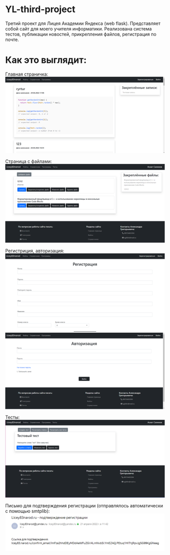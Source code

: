 # YL-third-project
Третий проект для Лицея Академии Яндекса (web flask).
Представляет собой сайт для моего учителя информатики. Реализована система тестов, публикации новостей, прикрепления файлов, регистрация по почте.

# Как это выглядит:
Главная страничка:
![alt text](https://github.com/Kroko72/YL-third-project/blob/main/img_for_readme/main_screen.png?raw=true)

Страница с файлами:
![alt text](https://github.com/Kroko72/YL-third-project/blob/main/img_for_readme/files.png?raw=true)

Регистриция, авторизация:
![alt text](https://github.com/Kroko72/YL-third-project/blob/main/img_for_readme/registration.png?raw=true)
![alt text](https://github.com/Kroko72/YL-third-project/blob/main/img_for_readme/authorization.png?raw=true)

Тесты:
![alt text](https://github.com/Kroko72/YL-third-project/blob/main/img_for_readme/tests.png?raw=true)

Письмо для подтверждения регистрации (отправлялось автоматически с помощью smtplib):
![alt text](https://github.com/Kroko72/YL-third-project/blob/main/img_for_readme/confirm_reg.png?raw=true)



